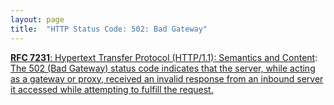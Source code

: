 ```yaml
---
layout: page
title:  "HTTP Status Code: 502: Bad Gateway"
---
```


[**RFC 7231**: Hypertext Transfer Protocol (HTTP/1.1): Semantics and Content](/specs/IETF/RFC/7231 "The Hypertext Transfer Protocol (HTTP) is an application-level protocol for distributed, collaborative, hypertext information systems. This document defines the semantics of HTTP/1.1 messages as expressed by request methods, request header fields, response status codes, and response header fields, along with the payload of messages (metadata and body content) and mechanisms for content negotiation."): [The 502 (Bad Gateway) status code indicates that the server, while acting as a gateway or proxy, received an invalid response from an inbound server it accessed while attempting to fulfill the request.]()

